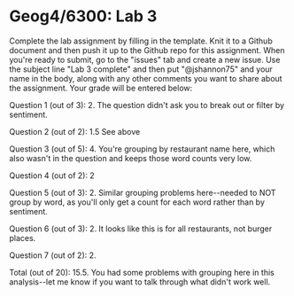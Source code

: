 # Geog4/6300: Lab 3

Complete the lab assignment by filling in the template. Knit it to a Github document and then push it up to the Github repo for this assignment. When you're ready to submit, go to the "issues" tab and create a new issue. Use the subject line "Lab 3 complete" and then put "@jshannon75" and your name in the body, along with any other comments you want to share about the assignment. Your grade will be entered below:

Question 1 (out of 3): 2. The question didn't ask you to break out or filter by sentiment.<p>
Question 2 (out of 2): 1.5 See above<p>
Question 3 (out of 5): 4. You're grouping by restaurant name here, which also wasn't in the question and keeps those word counts very low.<p>
Question 4 (out of 2): 2<p>
Question 5 (out of 3): 2. Similar grouping problems here--needed to NOT group by word, as you'll only get a count for each word rather than by sentiment.<p>
Question 6 (out of 3): 2. It looks like this is for all restaurants, not burger places.<p>
Question 7 (out of 2): 2. <p>
<p>
Total (out of 20): 15.5. You had some problems with grouping here in this analysis--let me know if you want to talk through what didn't work well.
